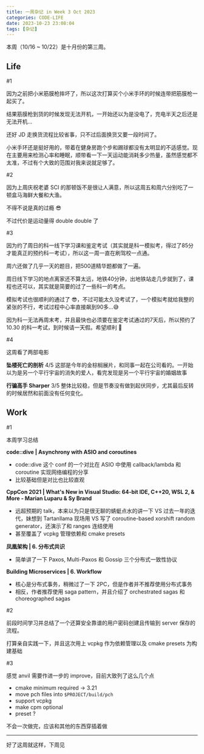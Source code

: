 ```yaml
---
title: 一周杂记 in Week 3 Oct 2023
categories: CODE-LIFE
date: 2023-10-23 23:08:04
tags: [杂记]
---
```

本周（10/16 ~ 10/22）是十月份的第三周。

## Life

\#1

因为之前把小米筋膜枪摔坏了，所以这次打算买个小米手环的时候连带把筋膜枪一起买了。

结果筋膜枪到货的时候发现无法开机，一开始还以为是没电了，充电半天之后还是无法开机...

还好 JD 走换货流程比较省事，只不过后面换货又要一段时间了。

小米手环还是挺好用的，带着在健身房跑个步和踢球都没有太明显的不适感觉。现在主要用来检测心率和睡眠，顺带看一下一天运动能消耗多少热量，虽然感觉都不太准，不过有个大致的范围对我来说就足够了。

\#2

因为上周庆祝老婆 SCI 的那顿饭不是很让人满意，所以这周五和周六分别吃了一顿盒马海鲜大餐和大渔。

不得不说是真的过瘾 😎

不过代价是运动量得 double double 了

\#3

因为约了周日的科一线下学习课和鉴定考试（其实就是科一模拟考，得过了85分才能真正的预约科一考试），所以这一周一直在刷驾校一点通。

周六还做了几乎一天的题目，把500道精华题都做了一遍。

周日线下学习的地点离家还不算太远，地铁40分钟，出地铁站走几步就到了，课程也还可以，其实就是简要的过了一些科一的考点。

模拟考试也很顺利的通过了 😎，不过可能太久没考试了，一个模拟考就给我整的紧张的不行，考试过程中心率直接飙到90多...😅

因为科一无法再周末考，并且最快也必须要在鉴定考试通过的7天后，所以预约了 10.30 的科一考试，到时候请一天假。希望顺利 🥱

\#4

这周看了两部电影

**坠楼死亡的剖析** 4/5 这部是今年的金棕榈展片，和同事一起在公司看的。一开始以为是另一个平行宇宙的消失的爱人，看完发现是另一个平行宇宙的婚姻故事

**行骗高手 Sharper** 3/5 整体比较稳，但是节奏没有做到起伏同步，尤其最后反转的时候居然和前面没有任何变化。

## Work

\#1

本周学习总结

**code::dive | Asynchrony with ASIO and coroutines**

- code::dive 这个 conf 的一个对比在 ASIO 中使用 callback/lambda 和 coroutine 实现网络编程的分享
- 比较基础但是对比也比较直观

**CppCon 2021 | What's New in Visual Studio: 64-bit IDE, C++20, WSL 2, & More - Marian Luparu & Sy Brand**

- 远超预期的 talk，本来以为只是很无聊的蜻蜓点水的讲一下 VS 过去一年的迭代，妹想到 Tartanllama 现场用 VS 写了 coroutine-based xorshift random generator，还演示了和 ranges 连结使用
- 甚至覆盖了 vcpkg 管理依赖和 cmake presets

**凤凰架构 | 6. 分布式共识**

- 简单讲了一下 Paxos, Multi-Paxos 和 Gossip 三个分布式一致性协议

**Building Microservices | 6. Workflow**

- 核心是分布式事务，稍微过了一下 2PC，但是作者并不推荐使用分布式事务
- 相反，作者推荐使用 saga pattern，并且介绍了 orchestrated sagas 和 choreographed sagas

\#2

前段时间学习并总结了一个还算安全靠谱的用户密码创建且传输到 server 保存的流程。

打算亲自实践一下，并且这次用上 vcpkg 作为依赖管理以及 cmake presets 为构建基础

\#3

感觉 anvil 需要作进一步的 improve，目前大致列了这么几个点

- cmake minimum required → 3.21
- move pch files into `$PROJECT/build/pch`
- support vcpkg
- make cpm optional
- preset ?

不会一次做完，应该和其他的东西穿插着做

---

好了这周就这样，下周见
